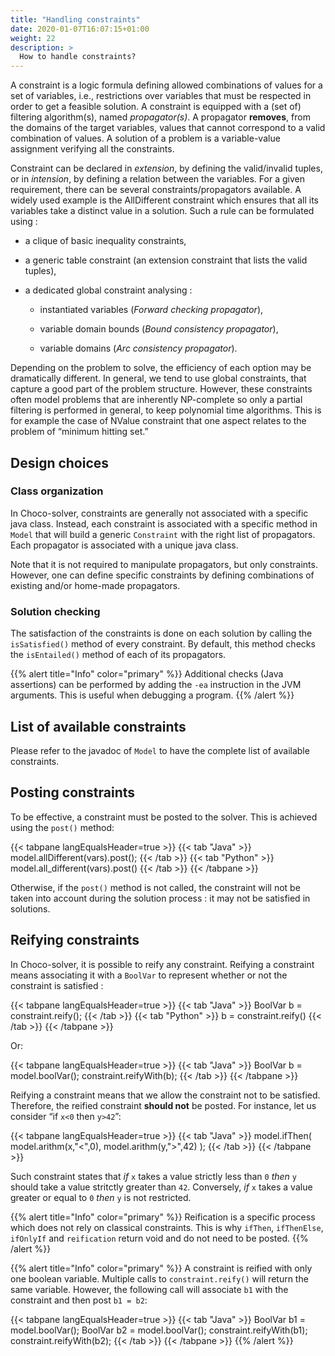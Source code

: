 ```yaml
---
title: "Handling constraints"
date: 2020-01-07T16:07:15+01:00
weight: 22
description: >
  How to handle constraints?
---
```


A constraint is a logic formula defining allowed combinations of values for a set of variables,
i.e., restrictions over variables that must be respected in order to get a feasible solution.
A constraint is equipped with a (set of) filtering algorithm(s), named *propagator(s)*.
A propagator **removes**, from the domains of the target variables, values that cannot correspond to a valid combination of values.
A solution of a problem is a variable-value assignment verifying all the constraints.

Constraint can be declared in *extension*, by defining the valid/invalid tuples, or in *intension*, by defining a relation between the variables.
For a given requirement, there can be several constraints/propagators available.
A widely used example is the AllDifferent constraint which ensures that all its variables take a distinct value in a solution.
Such a rule can be formulated using :


* a clique of basic inequality constraints,

* a generic table constraint (an extension constraint that lists the valid tuples),

* a dedicated global constraint analysing :

    * instantiated variables (*Forward checking propagator*),

    * variable domain bounds (*Bound consistency propagator*),

    * variable domains (*Arc consistency propagator*).

Depending on the problem to solve, the efficiency of each option may be dramatically different.
In general, we tend to use global constraints, that capture a good part of the problem structure.
However, these constraints often model problems that are inherently NP-complete so only a partial filtering is performed
in general, to keep polynomial time algorithms.
This is for example the case of NValue constraint that one aspect relates to the problem of “minimum hitting set.”

## Design choices

### Class organization

In Choco-solver, constraints are generally not associated with a specific java class.
Instead, each constraint is associated with a specific method in `Model` that will build
a generic `Constraint` with the right list of propagators.
Each propagator is associated with a unique java class.

Note that it is not required to manipulate propagators, but only constraints.
However, one can define specific constraints by defining combinations of existing and/or home-made propagators.

### Solution checking

The satisfaction of the constraints is done on each solution by calling the `isSatisfied()` method of every constraint.
By default, this method checks the `isEntailed()` method of each of its propagators.

{{% alert title="Info" color="primary" %}}
Additional checks (Java assertions) can be performed by adding the `-ea` instruction in the JVM arguments.
This is useful when debugging a program.
{{% /alert %}}


## List of available constraints

Please refer to the javadoc of `Model` to have the complete list of available constraints.

## Posting constraints

To be effective, a constraint must be posted to the solver. This is achieved using the `post()` method:

{{< tabpane langEqualsHeader=true >}} 
{{< tab "Java" >}}
model.allDifferent(vars).post();
{{< /tab >}}
{{< tab "Python" >}}
model.all_different(vars).post()
{{< /tab >}} 
{{< /tabpane >}}


Otherwise, if the `post()` method is not called, the constraint will not be taken into account during the solution process :
it may not be satisfied in solutions.

## Reifying constraints

In Choco-solver, it is possible to reify any constraint. Reifying a constraint means associating it with a `BoolVar`
to represent whether or not the constraint is satisfied :

{{< tabpane langEqualsHeader=true >}} 
{{< tab "Java" >}}
BoolVar b = constraint.reify();
{{< /tab >}}
{{< tab "Python" >}}
b = constraint.reify()
{{< /tab >}} 
{{< /tabpane >}}


Or:

{{< tabpane langEqualsHeader=true >}} 
{{< tab "Java" >}}
BoolVar b = model.boolVar();
constraint.reifyWith(b);
{{< /tab >}} 
{{< /tabpane >}}


Reifying a constraint means that we allow the constraint not to be satisfied.
Therefore, the reified constraint **should not** be posted.
For instance, let us consider “if `x<0` then `y>42`”:

{{< tabpane langEqualsHeader=true >}} 
{{< tab "Java" >}}
model.ifThen(
   model.arithm(x,"<",0),
   model.arithm(y,">",42)
);
{{< /tab >}}
{{< /tabpane >}}



Such constraint states that *if* `x` takes a value strictly less than `0` *then* `y` should take a value stritctly greater than `42`. Conversely, *if* `x` takes a value greater or equal to `0` *then* `y` is not restricted.


{{% alert title="Info" color="primary" %}}
Reification is a specific process which does not rely on classical constraints.
This is why `ifThen`, `ifThenElse`, `ifOnlyIf` and `reification` return void and do not need to be posted.
{{% /alert %}}

{{% alert title="Info" color="primary" %}}
A constraint is reified with only one boolean variable. Multiple calls to `constraint.reify()` will return the same variable.
However, the following call will associate `b1` with the constraint and then post `b1 = b2`:

{{< tabpane langEqualsHeader=true >}} 
{{< tab "Java" >}}
BoolVar b1 = model.boolVar();
BoolVar b2 = model.boolVar();
constraint.reifyWith(b1);
constraint.reifyWith(b2);
{{< /tab >}}
{{< /tabpane >}}
{{% /alert %}}


